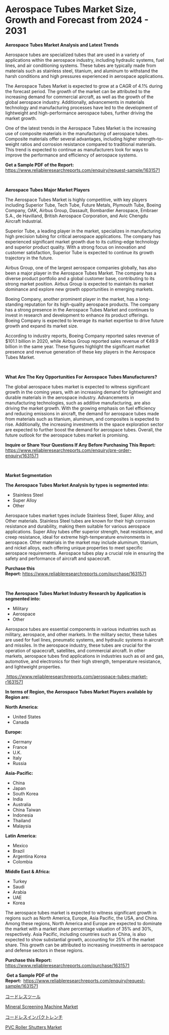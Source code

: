 <p><h1>Aerospace Tubes Market Size, Growth and Forecast from 2024 - 2031</h1></p><p><strong>Aerospace Tubes Market Analysis and Latest Trends</strong></p>
<p><p>Aerospace tubes are specialized tubes that are used in a variety of applications within the aerospace industry, including hydraulic systems, fuel lines, and air conditioning systems. These tubes are typically made from materials such as stainless steel, titanium, and aluminum to withstand the harsh conditions and high pressures experienced in aerospace applications.</p><p>The Aerospace Tubes Market is expected to grow at a CAGR of 4.1% during the forecast period. The growth of the market can be attributed to the increasing demand for commercial aircraft, as well as the growth of the global aerospace industry. Additionally, advancements in materials technology and manufacturing processes have led to the development of lightweight and high-performance aerospace tubes, further driving the market growth.</p><p>One of the latest trends in the Aerospace Tubes Market is the increasing use of composite materials in the manufacturing of aerospace tubes. Composite materials offer several advantages, including higher strength-to-weight ratios and corrosion resistance compared to traditional materials. This trend is expected to continue as manufacturers look for ways to improve the performance and efficiency of aerospace systems.</p></p>
<p><strong>Get a Sample PDF of the Report:&nbsp;</strong> <a href="https://www.reliableresearchreports.com/enquiry/request-sample/1631571">https://www.reliableresearchreports.com/enquiry/request-sample/1631571</a></p>
<p>&nbsp;</p>
<p><strong>Aerospace Tubes Major Market Players</strong></p>
<p><p>The Aerospace Tubes Market is highly competitive, with key players including Superior Tube, Tech Tube, Future Metals, Plymouth Tube, Boeing Company, OAK, Airbus Group, Dassault, Bombardier Aerospace, Embraer S.A., de Havilland, British Aerospace Corporation, and Avic Chengdu Aircraft Industrial.</p><p>Superior Tube, a leading player in the market, specializes in manufacturing high precision tubing for critical aerospace applications. The company has experienced significant market growth due to its cutting-edge technology and superior product quality. With a strong focus on innovation and customer satisfaction, Superior Tube is expected to continue its growth trajectory in the future.</p><p>Airbus Group, one of the largest aerospace companies globally, has also been a major player in the Aerospace Tubes Market. The company has a diverse product portfolio and a global customer base, contributing to its strong market position. Airbus Group is expected to maintain its market dominance and explore new growth opportunities in emerging markets.</p><p>Boeing Company, another prominent player in the market, has a long-standing reputation for its high-quality aerospace products. The company has a strong presence in the Aerospace Tubes Market and continues to invest in research and development to enhance its product offerings. Boeing Company is expected to leverage its market expertise to drive future growth and expand its market size.</p><p>According to industry reports, Boeing Company reported sales revenue of $101.1 billion in 2020, while Airbus Group reported sales revenue of €49.9 billion in the same year. These figures highlight the significant market presence and revenue generation of these key players in the Aerospace Tubes Market.</p></p>
<p>&nbsp;</p>
<p><strong>What Are The Key Opportunities For Aerospace Tubes Manufacturers?</strong></p>
<p><p>The global aerospace tubes market is expected to witness significant growth in the coming years, with an increasing demand for lightweight and durable materials in the aerospace industry. Advancements in manufacturing technologies, such as additive manufacturing, are also driving the market growth. With the growing emphasis on fuel efficiency and reducing emissions in aircraft, the demand for aerospace tubes made from materials such as titanium, aluminum, and composites is expected to rise. Additionally, the increasing investments in the space exploration sector are expected to further boost the demand for aerospace tubes. Overall, the future outlook for the aerospace tubes market is promising.</p></p>
<p><strong>Inquire or Share Your Questions If Any Before Purchasing This Report:</strong> <a href="https://www.reliableresearchreports.com/enquiry/pre-order-enquiry/1631571">https://www.reliableresearchreports.com/enquiry/pre-order-enquiry/1631571</a></p>
<p>&nbsp;</p>
<p><strong>Market Segmentation</strong></p>
<p><strong>The Aerospace Tubes Market Analysis by types is segmented into:</strong></p>
<p><ul><li>Stainless Steel</li><li>Super Alloy</li><li>Other</li></ul></p>
<p><p>Aerospace tubes market types include Stainless Steel, Super Alloy, and Other materials. Stainless Steel tubes are known for their high corrosion resistance and durability, making them suitable for various aerospace applications. Super Alloy tubes offer superior strength, heat resistance, and creep resistance, ideal for extreme high-temperature environments in aerospace. Other materials in the market may include aluminum, titanium, and nickel alloys, each offering unique properties to meet specific aerospace requirements. Aerospace tubes play a crucial role in ensuring the safety and performance of aircraft and spacecraft.</p></p>
<p><strong>Purchase this Report:&nbsp;</strong><a href="https://www.reliableresearchreports.com/purchase/1631571">https://www.reliableresearchreports.com/purchase/1631571</a></p>
<p>&nbsp;</p>
<p><strong>The Aerospace Tubes Market Industry Research by Application is segmented into:</strong></p>
<p><ul><li>Military</li><li>Aerospace</li><li>Other</li></ul></p>
<p><p>Aerospace tubes are essential components in various industries such as military, aerospace, and other markets. In the military sector, these tubes are used for fuel lines, pneumatic systems, and hydraulic systems in aircraft and missiles. In the aerospace industry, these tubes are crucial for the operation of spacecraft, satellites, and commercial aircraft. In other markets, aerospace tubes find applications in industries such as oil and gas, automotive, and electronics for their high strength, temperature resistance, and lightweight properties.</p></p>
<p><a href="https://www.reliableresearchreports.com/aerospace-tubes-market-r1631571">&nbsp;https://www.reliableresearchreports.com/aerospace-tubes-market-r1631571</a></p>
<p><strong>In terms of Region, the Aerospace Tubes Market Players available by Region are:</strong></p>
<p>
    <p> <strong> North America: </strong>
        <ul>
            <li>United States</li>
            <li>Canada</li>
        </ul>
        </p> 
    <p> <strong> Europe: </strong>
        <ul>
            <li>Germany</li>
            <li>France</li>
            <li>U.K.</li>
            <li>Italy</li>
            <li>Russia</li>
        </ul>
        </p> 
    <p> <strong> Asia-Pacific: </strong>
        <ul>
            <li>China</li>
            <li>Japan</li>
            <li>South Korea</li>
            <li>India</li>
            <li>Australia</li>
            <li>China Taiwan</li>
            <li>Indonesia</li>
            <li>Thailand</li>
            <li>Malaysia</li>
        </ul>
        </p> 
    <p> <strong> Latin America: </strong>
        <ul>
            <li>Mexico</li>
            <li>Brazil</li>
            <li>Argentina Korea</li>
            <li>Colombia</li>
        </ul>
        </p> 
    <p> <strong> Middle East & Africa: </strong>
        <ul>
            <li>Turkey</li>
            <li>Saudi</li>
            <li>Arabia</li>
            <li>UAE</li>
            <li>Korea</li>
        </ul>
    </p>
    </p>
<p><p>The aerospace tubes market is expected to witness significant growth in regions such as North America, Europe, Asia Pacific, the USA, and China. Among these regions, North America and Europe are expected to dominate the market with a market share percentage valuation of 35% and 30%, respectively. Asia Pacific, including countries such as China, is also expected to show substantial growth, accounting for 25% of the market share. This growth can be attributed to increasing investments in aerospace and defense sectors in these regions.</p></p>
<p><strong>Purchase this Report: </strong><a href="https://www.reliableresearchreports.com/purchase/1631571">https://www.reliableresearchreports.com/purchase/1631571</a></p>
<p>&nbsp;<strong>Get a Sample PDF of the Report:&nbsp;&nbsp;</strong><a href="https://www.reliableresearchreports.com/enquiry/request-sample/1631571">https://www.reliableresearchreports.com/enquiry/request-sample/1631571</a></p>
<p><strong></strong></p>
<p><p><a href="https://github.com/avbqbctihcbe2/Market-Research-Report-List-1/blob/main/948137234481.md">コードレスツール</a></p><p><a href="https://github.com/pizolina/Market-Research-Report-List-4/blob/main/mineral-screening-machine-market.md">Mineral Screening Machine Market</a></p><p><a href="https://github.com/luffiazaza/Market-Research-Report-List-1/blob/main/268854934482.md">コードレスインパクトレンチ</a></p><p><a href="https://github.com/dimitrishawkinswaynenp91rgz/Market-Research-Report-List-2/blob/main/pvc-roller-shutters-market.md">PVC Roller Shutters Market</a></p></p>